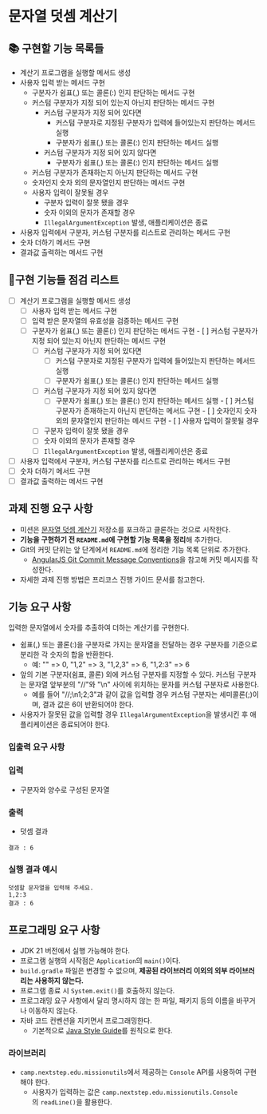 # **문자열 덧셈 계산기**

## 📚 구현할 기능 목록들

- 계산기 프로그램을 실행할 메서드 생성
- 사용자 입력 받는 메서드 구현
    - 구분자가  쉼표(,) 또는 콜론(:) 인지 판단하는 메서드 구현
    - 커스텀 구분자가 지정 되어 있는지 아닌지 판단하는 메서드 구현
        - 커스텀 구분자가 지정 되어 있다면
            - 커스텀 구분자로 지정된 구분자가 입력에 들어있는지 판단하는 메서드 실행
            - 구분자가  쉼표(,) 또는 콜론(:) 인지 판단하는 메서드 실행
        - 커스텀 구분자가 지정 되어 있지 않다면
            - 구분자가  쉼표(,) 또는 콜론(:) 인지 판단하는 메서드 실행
    - 커스텀 구분자가 존재하는지 아닌지 판단하는 메서드 구현
    - 숫자인지 숫자 외의 문자열인지 판단하는 메서드 구현
    - 사용자 입력이 잘못될 경우
        - 구분자 입력이 잘못 됐을 경우
        - 숫자 이외의 문자가 존재할 경우
        - `IllegalArgumentException` 발생, 애플리케이션은 종료
- 사용자 입력에서 구분자, 커스텀 구분자를 리스트로 관리하는 메서드 구현
- 숫자 더하기 메서드 구현
- 결과값 출력하는 메서드 구현

## 📝구현 기능들 점검 리스트

- [ ]  계산기 프로그램을 실행할 메서드 생성
    - [ ]  사용자 입력 받는 메서드 구현
    - [ ]  입력 받은 문자열의 유효성을 검증하는 메서드 구현
      - [ ]  구분자가  쉼표(,) 또는 콜론(:) 인지 판단하는 메서드 구현
        - [ ]  커스텀 구분자가 지정 되어 있는지 아닌지 판단하는 메서드 구현
            - [ ]  커스텀 구분자가 지정 되어 있다면
                - [ ]  커스텀 구분자로 지정된 구분자가 입력에 들어있는지 판단하는 메서드 실행
                - [ ]  구분자가  쉼표(,) 또는 콜론(:) 인지 판단하는 메서드 실행
            - [ ]  커스텀 구분자가 지정 되어 있지 않다면
                - [ ]  구분자가  쉼표(,) 또는 콜론(:) 인지 판단하는 메서드 실행
        - [ ]  커스텀 구분자가 존재하는지 아닌지 판단하는 메서드 구현
        - [ ]  숫자인지 숫자 외의 문자열인지 판단하는 메서드 구현
        - [ ]  사용자 입력이 잘못될 경우
            - [ ]  구분자 입력이 잘못 됐을 경우
            - [ ]  숫자 이외의 문자가 존재할 경우
            - [ ]  `IllegalArgumentException` 발생, 애플리케이션은 종료
- [ ]  사용자 입력에서 구분자, 커스텀 구분자를 리스트로 관리하는 메서드 구현
- [ ]  숫자 더하기 메서드 구현
- [ ]  결과값 출력하는 메서드 구현

## **과제 진행 요구 사항**

- 미션은 [문자열 덧셈 계산기](https://github.com/woowacourse-precourse/java-calculator-7) 저장소를 포크하고 클론하는 것으로 시작한다.
- **기능을 구현하기 전 `README.md`에 구현할 기능 목록을 정리**해 추가한다.
- Git의 커밋 단위는 앞 단계에서 `README.md`에 정리한 기능 목록 단위로 추가한다.
    - [AngularJS Git Commit Message Conventions](https://gist.github.com/stephenparish/9941e89d80e2bc58a153)을 참고해 커밋 메시지를 작성한다.
- 자세한 과제 진행 방법은 프리코스 진행 가이드 문서를 참고한다.

## **기능 요구 사항**

입력한 문자열에서 숫자를 추출하여 더하는 계산기를 구현한다.

- 쉼표(,) 또는 콜론(:)을 구분자로 가지는 문자열을 전달하는 경우 구분자를 기준으로 분리한 각 숫자의 합을 반환한다.
    - 예: "" => 0, "1,2" => 3, "1,2,3" => 6, "1,2:3" => 6
- 앞의 기본 구분자(쉼표, 콜론) 외에 커스텀 구분자를 지정할 수 있다. 커스텀 구분자는 문자열 앞부분의 "//"와 "\n" 사이에 위치하는 문자를 커스텀 구분자로 사용한다.
    - 예를 들어 "//;\n1;2;3"과 같이 값을 입력할 경우 커스텀 구분자는 세미콜론(;)이며, 결과 값은 6이 반환되어야 한다.
- 사용자가 잘못된 값을 입력할 경우 `IllegalArgumentException`을 발생시킨 후 애플리케이션은 종료되어야 한다.

### **입출력 요구 사항**

### **입력**

- 구분자와 양수로 구성된 문자열

### **출력**

- 덧셈 결과

```
결과 : 6

```

### **실행 결과 예시**

```
덧셈할 문자열을 입력해 주세요.
1,2:3
결과 : 6

```

## **프로그래밍 요구 사항**

- JDK 21 버전에서 실행 가능해야 한다.
- 프로그램 실행의 시작점은 `Application`의 `main()`이다.
- `build.gradle` 파일은 변경할 수 없으며, **제공된 라이브러리 이외의 외부 라이브러리는 사용하지 않는다.**
- 프로그램 종료 시 `System.exit()`를 호출하지 않는다.
- 프로그래밍 요구 사항에서 달리 명시하지 않는 한 파일, 패키지 등의 이름을 바꾸거나 이동하지 않는다.
- 자바 코드 컨벤션을 지키면서 프로그래밍한다.
    - 기본적으로 [Java Style Guide](https://github.com/woowacourse/woowacourse-docs/blob/main/styleguide/java)를 원칙으로 한다.

### **라이브러리**

- `camp.nextstep.edu.missionutils`에서 제공하는 `Console` API를 사용하여 구현해야 한다.
    - 사용자가 입력하는 값은 `camp.nextstep.edu.missionutils.Console`의 `readLine()`을 활용한다.